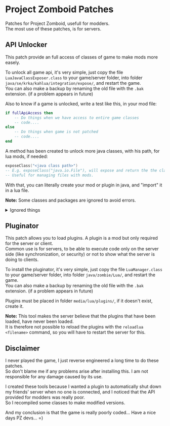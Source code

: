 # Project Zomboid Patches
Patches for Project Zomboid, usefull for modders. <br>
The most use of these patches, is for servers.


## API Unlocker
This patch provide an full access of classes of game to make mods more easely.

To unlock all game api, it's very simple, just copy the file ``LuaJavaClassExposer.class`` to your game/server folder, into folder ``java/se/krka/kahlua/integration/expose/``, and restart the game.<br>
You can also make a backup by renaming the old file with the ``.bak`` extension. (if a problem appears in future)

Also to know if a game is unlocked, write a test like this, in your mod file:
```lua
if fullApiAccess then
    -- Do things when we have access to entire game classes
    -- code....
else
    -- Do things when game is not patched
    -- code....
end
```

A method has been created to unlock more java classes, with his path, for lua mods, if needed:
```lua
exposeClass("<java class path>")
-- E.g. exposeClass("java.io.File"), will expose and return the the class File.
-- Useful for managing files with mods.
```
With that, you can literally create your mod or plugin in java, and "import" it in a lua file.

**Note:** Some classes and packages are ignored to avoid errors.
<details>
  <summary>Ignored things</summary>

  **Ignored packages:**
  <ul>
    <li>org.lwjglx.opengl</li>
    <li>org.junit</li>
    <li>astar.tests</li>
    <li>zombie.iso</li>
    <li>zombie.core.opengl</li>
  </ul>


  **Ignored classes:**
  <ul>
    <li>KahluaConverterManager</li>
    <li>LuaCompiler</li>
    <li>ActionContext</li>
    <li>PacketTypes</li>
    <li>CustomPerks</li>
    <li>ItemPickerJava</li>
    <li>GameWindow</li>
    <li>ServerGUI</li>
    <li>MainScreenState</li>
    <li>ModelManager</li>
    <li>SpawnRegions</li>
    <li>\*Test\*        *(all classes that contains the word "test")*</li>
  </ul>
</details>

## Pluginator
This patch allows you to load plugins. A plugin is a mod but only required for the server or client. <br>
Common use is for servers, to be able to execute code only on the server side (like synchronization, or security) or not to show what the server is doing to clients.

To install the pluginator, it's very simple, just copy the file ``LuaManager.class`` to your game/server folder, into folder ``java/zombie/Lua/``, and restart the game. <br>
You can also make a backup by renaming the old file with the ``.bak`` extension. (if a problem appears in future)

Plugins must be placed in folder ``media/lua/plugins/``, if it doesn't exist, create it.

**Note:** This tool makes the server believe that the plugins that have been loaded, have never been loaded. <br>
It is therefore not possible to reload the plugins with the ``reloadlua <filename>`` command, so you will have to restart the server for this.


## Disclaimer
I never played the game, I just reverse engineered a long time to do these patches. <br>
So don't blame me if any problems arise after installing this. I am not responsible for any damage caused by its use.

I created these tools because I wanted a plugin to automatically shut down my friends' server when no one is connected, and I noticed that the API provided for modders was really poor. <br>
So I recompiled some classes to make modified versions.

And my conclusion is that the game is really poorly coded... Have a nice days PZ devs... =)

